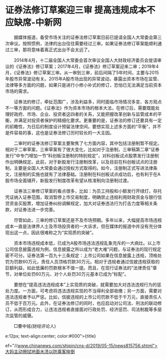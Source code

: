 # 证券法修订草案迎三审 提高违规成本不应缺席-中新网

　　据媒体报道，备受市场关注的证券法修订草案日前已提请全国人大常委会第三次审议。按照惯例，法律的出台往往需要经过三审。如果证券法修订草案能顺利通过三审，那将意味着离正式出台不会太远了。

　　2014年4月，十二届全国人大常委会首次审议全国人大财政经济委员会提请审议的《证券法》修订草案；2017年4月，《证券法》修订草案迎来二审；2019年4月，《证券法》修订草案三审。从一审到三审，前后间隔了5年时间，主要与2015年股市异常波动有关。2015年A股市场出现的异常波动，暴露出资本市场在监管、法律等多方面的问题，如果只是进行小修小补式的修订，恐怕已无法满足当前资本市场的需求。

　　证券法的修订，牵扯范围广，涉及利益多，同时面临市场情况多变、各方观点不一等方面的问题。《证券法》作为资本市场的根本大法，在修订后，需要既能处理好政府、市场、企业、投资者这四者的关系，又能把握改革创新与监管成本的平衡，并满足对投资者保护的精细化要求。更重要的是，证券法的修订还要具有一定的前瞻性，为日后的制度设计预留法律空间。要想实现上述多方面的“平衡”，并不是件容易的事，这也是证券法修订历时较长的一大主因。

　　二审时的证券法修订草案主要聚焦了七方面内容，其中包括注册制暂不规定。相对于二审草案，三审草案有了很大变化，比如对于注册制，三审稿第二章“证券发行”中专门增加一节“科创板注册制的特别规定”，对科创板试点股票发行注册制作出明确规定。此前，对于新股发行注册制改革，以及目前在科创板试点的注册制，主要是全国人大常委会通过授权方式取得的。如今，注册制正式写进法律条文，注册制的实施也就有了法律基础。注册制在科创板试点成功后，也有利于在A股市场全面铺开，新股发行制度改革有望从核准制向注册制过渡。

　　证券法三审修订草案的看点很多，比如：为员工持股和小额发行开绿灯，存托凭证纳入证券范围，取消暂停上市交易制度，明确禁止违规利用财政资金与银行信贷资金买股票，增加证券纠纷调解规定，加大对证券违法行为打击力度等相关条款，对证券法进一步完善。

　　尽管如此，三审的修订草案还是不及市场预期。多年以来，大幅提高市场违规成本一直是法律界人士及市场投资者的一大诉求，但在媒体的报道中并没有充分体现出这一点，因此很难称之为“实现质的突破”。

　　资本市场违规成本低，已成为A股市场违法违规乱象充斥的一大病灶。以上市公司信息披露违规为例，信息披露之所以成为“老大难”问题，与证券法的现行规定密不可分。证券法第一百九十三条规定：上市公司如果在信息披露上违规，顶格处罚为罚款60万元，责任人员顶格罚款30万元。相对于违规者通过信披违规获取的巨额利益，如此低廉的罚款根本不值一提。而且，在现行证券法的“法律责任”章节，对单位处罚60万元、对个人处罚30万元基本已成为“标配”。

　　要想在“提高违法违规成本”上实现质的突破，就需要加大对违法违规行为的惩处力度。一方面，可考虑将违法违规实现的不当得利全部收缴；另一方面，需要对违法违规者予以严惩。比如，信披违规的上市公司罚款不低于千万元，直接责任人员不低于百万元。此外，在证券法修订的同时，也应启动对公司法、刑法的联动修订，从而形成合力，让违法违规者直接面对行政处罚、经济惩罚、司法制裁等多层次监管的威慑。

　　□曹中铭(财经评论人)

e:12px; text-align:center; color:#000">{title}

ef="//www.chinanews.com/shipin/cns-d/2019/05-15/news815756.shtml">大妈主动擦拭地面水渍以防乘客摔倒
